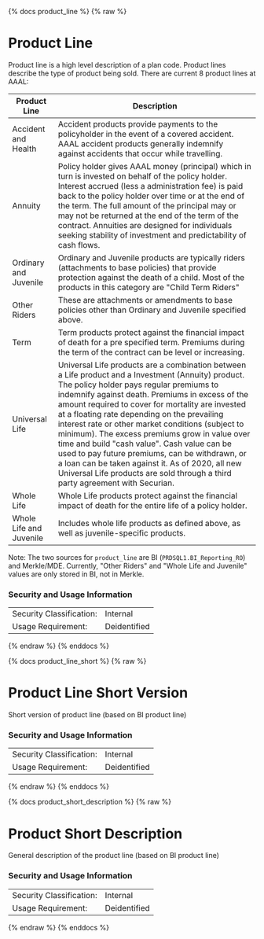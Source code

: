 {% docs product_line %}
{% raw %}

<a name="product_line"></a>
# Product Line

Product line is a high level description of a plan code. Product lines describe the type of
product being sold. There are current 8 product lines at AAAL:

| Product Line              | Description                                                                                                                                                                                                                                                                                                                                                                                                                                                                                                                                                                                                                                        |
|---------------------------|----------------------------------------------------------------------------------------------------------------------------------------------------------------------------------------------------------------------------------------------------------------------------------------------------------------------------------------------------------------------------------------------------------------------------------------------------------------------------------------------------------------------------------------------------------------------------------------------------------------------------------------------------|
| Accident and Health       | Accident products provide payments to the policyholder in the event of a covered accident. AAAL accident products generally indemnify against accidents that occur while travelling.                                                                                                                                                                                                                                                                                                                                                                                                                                                               |
| Annuity                   | Policy holder gives AAAL money (principal) which in turn is invested on behalf of the policy holder.  Interest accrued (less a administration fee) is paid back to the policy holder over time or at the end of the term. The full amount of the principal may or may not be returned at the end of the term of the contract. Annuities are designed for individuals seeking stability of  investment and predictability of cash flows.                                                                                                                                                                                                            |
| Ordinary and Juvenile     | Ordinary and Juvenile products are typically riders (attachments to base policies) that provide protection against the death of a child. Most of the products in this category are "Child Term Riders"                                                                                                                                                                                                                                                                                                                                                                                                                                             |
| Other Riders              | These are attachments or amendments to base policies other than Ordinary and Juvenile specified above.                                                                                                                                                                                                                                                                                                                                                                                                                                                                                                                                             |
| Term                      | Term products protect against the financial impact of death for a pre specified term. Premiums during the term of the contract can be level or increasing.                                                                                                                                                                                                                                                                                                                                                                                                                                                                                         |
| Universal Life            | Universal Life products are a combination between a Life product and a Investment (Annuity) product. The policy holder pays regular premiums to indemnify against death. Premiums in excess of the amount  required to cover for mortality are invested at a floating rate depending on the prevailing interest rate  or other market conditions (subject to minimum). The excess premiums grow in value over time and build "cash value". Cash value can be used to pay future premiums, can be withdrawn, or a loan can be taken against it. As of 2020, all new Universal Life products are sold through a third party agreement with Securian. |
| Whole Life                | Whole Life products protect against the financial impact of death for the entire life of a policy holder.                                                                                                                                                                                                                                                                                                                                                                                                                                                                                                                                          |
| Whole Life and Juvenile   | Includes whole life products as defined above, as well as juvenile-specific products.                                                                                                                                                                                                                                                                                                                                                                                                                                                                                                                                                                |

Note: The two sources for `product_line` are BI (`PRDSQL1.BI_Reporting_RO`) and Merkle/MDE.
Currently, "Other Riders" and "Whole Life and Juvenile" values are only stored in BI, not in
Merkle.

### Security and Usage Information
|     |     |  
| --- | --- |
| Security Classification: | Internal |
| Usage Requirement:       | Deidentified |

{% endraw %}
{% enddocs %}


{% docs product_line_short %}
{% raw %}

<a name="product_line_short"></a>
# Product Line Short Version

Short version of product line (based on BI product line)

### Security and Usage Information
|     |     |  
| --- | --- |
| Security Classification: | Internal |
| Usage Requirement:       | Deidentified |

{% endraw %}
{% enddocs %}

{% docs product_short_description %}
{% raw %}

<a name="product_short_description"></a>
# Product Short Description

General description of the product line (based on BI product line)

### Security and Usage Information
|     |     |  
| --- | --- |
| Security Classification: | Internal |
| Usage Requirement:       | Deidentified |

{% endraw %}
{% enddocs %}